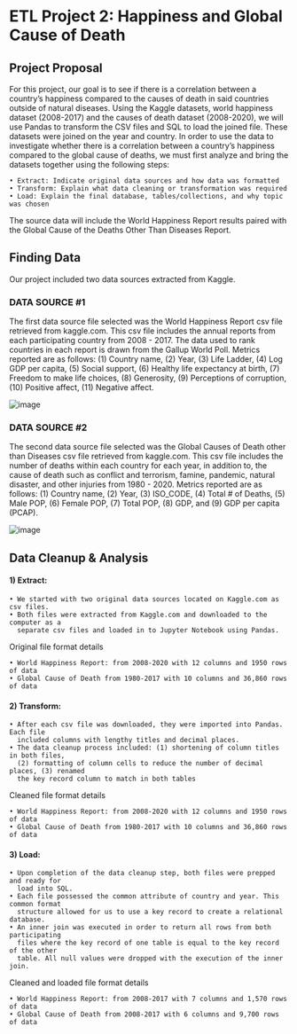 # ETL Project 2: Happiness and Global Cause of Death

## Project Proposal

For this project, our goal is to see if there is a correlation between a country’s happiness compared to the causes of death in said countries outside of natural diseases. Using the Kaggle datasets, world happiness dataset (2008-2017) and the causes of death dataset (2008-2020), we will use Pandas to transform the CSV files and SQL to load the joined file. These datasets were joined on the year and country. In order to use the data to investigate whether there is a correlation between a country’s happiness compared to the global cause of deaths, we must first analyze and bring the datasets together using the following steps: 

    • Extract: Indicate original data sources and how data was formatted
    • Transform: Explain what data cleaning or transformation was required
    • Load: Explain the final database, tables/collections, and why topic was chosen

The source data will include the World Happiness Report results paired with the Global Cause of the Deaths Other Than Diseases Report.

## Finding Data

Our project included two data sources extracted from Kaggle.

### DATA SOURCE #1
The first data source file selected was the World Happiness Report csv file retrieved from kaggle.com. This csv file includes the annual reports from each participating country from 2008 - 2017.  The data used to rank countries in each report is drawn from the Gallup World Poll. Metrics reported are as follows: (1) Country name, (2) Year, (3) Life Ladder, (4) Log GDP per capita, (5) Social support, (6) Healthy life expectancy at birth, (7) Freedom to make life choices, (8) Generosity, (9) Perceptions of corruption, (10) Positive affect, (11) Negative affect.

![image](https://user-images.githubusercontent.com/89491352/145508873-31eb284b-dc1d-4e41-9caf-f589b167b51e.png)

### DATA SOURCE #2
The second data source file selected was the Global Causes of Death other than Diseases csv file retrieved from kaggle.com. This csv file includes the number of deaths within each country for each year, in addition to, the cause of death such as conflict and terrorism, famine, pandemic, natural disaster, and other injuries from 1980 - 2020. Metrics reported are as follows: (1) Country name, (2) Year, (3) ISO_CODE, (4) Total # of Deaths, (5) Male POP, (6) Female POP, (7) Total POP, (8) GDP, and (9) GDP per capita (PCAP). 

![image](https://user-images.githubusercontent.com/89491352/145508829-1559ac59-f640-4eff-866e-312b5434bba3.png)

## Data Cleanup & Analysis

#### 1)	Extract: 
    • We started with two original data sources located on Kaggle.com as csv files. 
    • Both files were extracted from Kaggle.com and downloaded to the computer as a 
      separate csv files and loaded in to Jupyter Notebook using Pandas. 
 
 Original file format details

    • World Happiness Report: from 2008-2020 with 12 columns and 1950 rows of data
    • Global Cause of Death from 1980-2017 with 10 columns and 36,860 rows of data

#### 2)	Transform: 
    • After each csv file was downloaded, they were imported into Pandas. Each file 
      included columns with lengthy titles and decimal places.
    • The data cleanup process included: (1) shortening of column titles in both files, 
      (2) formatting of column cells to reduce the number of decimal places, (3) renamed 
      the key record column to match in both tables

 Cleaned file format details

    • World Happiness Report: from 2008-2020 with 12 columns and 1950 rows of data
    • Global Cause of Death from 1980-2017 with 10 columns and 36,860 rows of data

#### 3)	Load: 
    • Upon completion of the data cleanup step, both files were prepped and ready for 
      load into SQL.
    • Each file possessed the common attribute of country and year. This common format 
      structure allowed for us to use a key record to create a relational database.
    • An inner join was executed in order to return all rows from both participating 
      files where the key record of one table is equal to the key record of the other 
      table. All null values were dropped with the execution of the inner join.

 Cleaned and loaded file format details
 
    • World Happiness Report: from 2008-2017 with 7 columns and 1,570 rows of data
    • Global Cause of Death from 2008-2017 with 6 columns and 9,700 rows of data

